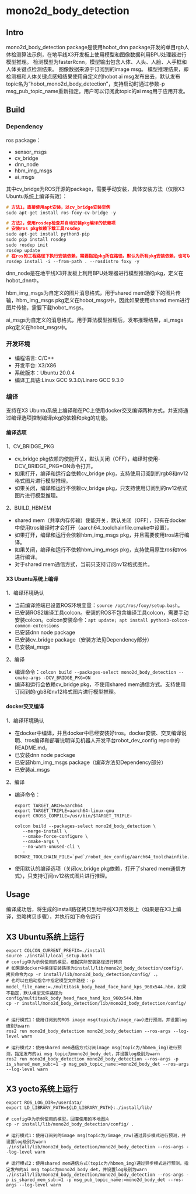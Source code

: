 # mono2d_body_detection

## Intro

mono2d_body_detection package是使用hobot_dnn package开发的单目rgb人体检测算法示例，在地平线X3开发板上使用模型和图像数据利用BPU处理器进行模型推理。
检测模型为fasterRcnn，模型输出包含人体、人头、人脸、人手框和人体关键点检测结果。
图像数据来源于订阅到的image msg。
模型推理结果，即检测框和人体关键点感知结果使用自定义的hobot ai msg发布出去，默认发布topic名为“hobot_mono2d_body_detection”，支持启动时通过参数-p msg_pub_topic_name重新指定。用户可以订阅此topic的ai msg用于应用开发。

## Build

### Dependency

ros package：

- sensor_msgs
- cv_bridge
- dnn_node
- hbm_img_msgs
- ai_msgs

其中cv_bridge为ROS开源的package，需要手动安装，具体安装方法（仅限X3 Ubuntu系统上编译有效）：

```cpp
# 方法1，直接使用apt安装，以cv_bridge安装举例
sudo apt-get install ros-foxy-cv-bridge -y

# 方法2，使用rosdep检查并自动安装pkg编译的依赖项
# 安装ros pkg依赖下载⼯具rosdep
sudo apt-get install python3-pip
sudo pip install rosdep
sudo rosdep init
rosdep update
# 在ros的⼯程路径下执⾏安装依赖，需要指定pkg所在路径。默认为所有pkg安装依赖，也可以指定为某个pkg安装依赖
rosdep install -i --from-path . --rosdistro foxy -y
```

dnn_node是在地平线X3开发板上利用BPU处理器进行模型推理的pkg，定义在hobot_dnn中。

hbm_img_msgs为自定义的图片消息格式，用于shared mem场景下的图片传输，hbm_img_msgs pkg定义在hobot_msgs中，因此如果使用shared mem进行图片传输，需要下载hobot_msgs。

ai_msgs为自定义的消息格式，用于算法模型推理后，发布推理结果，ai_msgs pkg定义在hobot_msgs中。

### 开发环境

- 编程语言: C/C++
- 开发平台: X3/X86
- 系统版本：Ubuntu 20.0.4
- 编译工具链:Linux GCC 9.3.0/Linaro GCC 9.3.0

### 编译

支持在X3 Ubuntu系统上编译和在PC上使用docker交叉编译两种方式，并支持通过编译选项控制编译pkg的依赖和pkg的功能。

#### 编译选项

1、CV_BRIDGE_PKG

- cv_bridge pkg依赖的使能开关，默认关闭（OFF），编译时使用-DCV_BRIDGE_PKG=ON命令打开。
- 如果打开，编译和运行会依赖cv_bridge pkg，支持使用订阅到的rgb8和nv12格式图片进行模型推理。
- 如果关闭，编译和运行不依赖cv_bridge pkg，只支持使用订阅到的nv12格式图片进行模型推理。

2、BUILD_HBMEM

- shared mem（共享内存传输）使能开关，默认关闭（OFF），只有在docker中使用tros编译时才会打开（aarch64_toolchainfile.cmake中设置）。
- 如果打开，编译和运行会依赖hbm_img_msgs pkg，并且需要使用tros进行编译。
- 如果关闭，编译和运行不依赖hbm_img_msgs pkg，支持使用原生ros和tros进行编译。
- 对于shared mem通信方式，当前只支持订阅nv12格式图片。

#### X3 Ubuntu系统上编译

1、编译环境确认

- 当前编译终端已设置ROS环境变量：`source /opt/ros/foxy/setup.bash`。
- 已安装ROS2编译工具colcon。安装的ROS不包含编译工具colcon，需要手动安装colcon。colcon安装命令：`apt update; apt install python3-colcon-common-extensions`
- 已安装dnn node package
- 已安装cv_bridge package（安装方法见Dependency部分）
- 已安装ai_msgs

2、编译

- 编译命令：`colcon build --packages-select mono2d_body_detection --cmake-args -DCV_BRIDGE_PKG=ON`
- 编译和运行会依赖cv_bridge pkg，不使用shared mem通信方式。支持使用订阅到的rgb8和nv12格式图片进行模型推理。

#### docker交叉编译

1、编译环境确认

- 在docker中编译，并且docker中已经安装好tros。docker安装、交叉编译说明、tros编译和部署说明详见机器人开发平台robot_dev_config repo中的README.md。
- 已安装dnn node package
- 已安装hbm_img_msgs package（编译方法见Dependency部分）
- 已安装ai_msgs

2、编译

- 编译命令： 

  ```
  export TARGET_ARCH=aarch64
  export TARGET_TRIPLE=aarch64-linux-gnu
  export CROSS_COMPILE=/usr/bin/$TARGET_TRIPLE-
  
  colcon build --packages-select mono2d_body_detection \
     --merge-install \
     --cmake-force-configure \
     --cmake-args \
     --no-warn-unused-cli \
     -DCMAKE_TOOLCHAIN_FILE=`pwd`/robot_dev_config/aarch64_toolchainfile.cmake
  ```

- 使用默认的编译选项（关闭cv_bridge pkg依赖，打开了shared mem通信方式），只支持订阅nv12格式图片进行推理。


## Usage

编译成功后，将生成的install路径拷贝到地平线X3开发板上（如果是在X3上编译，忽略拷贝步骤），并执行如下命令运行

## X3 Ubuntu系统上运行

```
export COLCON_CURRENT_PREFIX=./install
source ./install/local_setup.bash
# config中为示例使用的模型，根据实际安装路径进行拷贝
# 如果是docker中编译安装路径为install/lib/mono2d_body_detection/config/，拷贝命令为cp -r install/lib/mono2d_body_detection/config/ .。
# 也可以在启动指令中指定模型文件路径：-p model_file_name:=./multitask_body_head_face_hand_kps_960x544.hbm，如果不指定，默认模型文件路径为config/multitask_body_head_face_hand_kps_960x544.hbm
cp -r install/mono2d_body_detection/lib/mono2d_body_detection/config/ .

# 运行模式1：使用订阅到的ROS image msg(topic为/image_raw)进行预测，并设置log级别为warn
ros2 run mono2d_body_detection mono2d_body_detection --ros-args --log-level warn

# 运行模式2：使用shared mem通信方式订阅image msg(topic为/hbmem_img)进行预测，指定发布的ai msg topic为mono2d_body_det，并设置log级别为warn
ros2 run mono2d_body_detection mono2d_body_detection --ros-args -p is_shared_mem_sub:=1 -p msg_pub_topic_name:=mono2d_body_det --ros-args --log-level warn

```

## X3 yocto系统上运行

```
export ROS_LOG_DIR=/userdata/
export LD_LIBRARY_PATH=${LD_LIBRARY_PATH}:./install/lib/

# config中为示例使用的模型，回灌使用的本地图片
cp -r install/lib/mono2d_body_detection/config/ .

# 运行模式1：使用订阅到的image msg(topic为/image_raw)通过异步模式进行预测，并设置log级别为warn
./install/lib/mono2d_body_detection/mono2d_body_detection --ros-args --log-level warn

# 运行模式2：使用shared mem通信方式(topic为/hbmem_img)通过异步模式进行预测，指定发布的ai msg topic为mono2d_body_det，并设置log级别为warn
./install/lib/mono2d_body_detection/mono2d_body_detection --ros-args -p is_shared_mem_sub:=1 -p msg_pub_topic_name:=mono2d_body_det --ros-args --log-level warn

```
